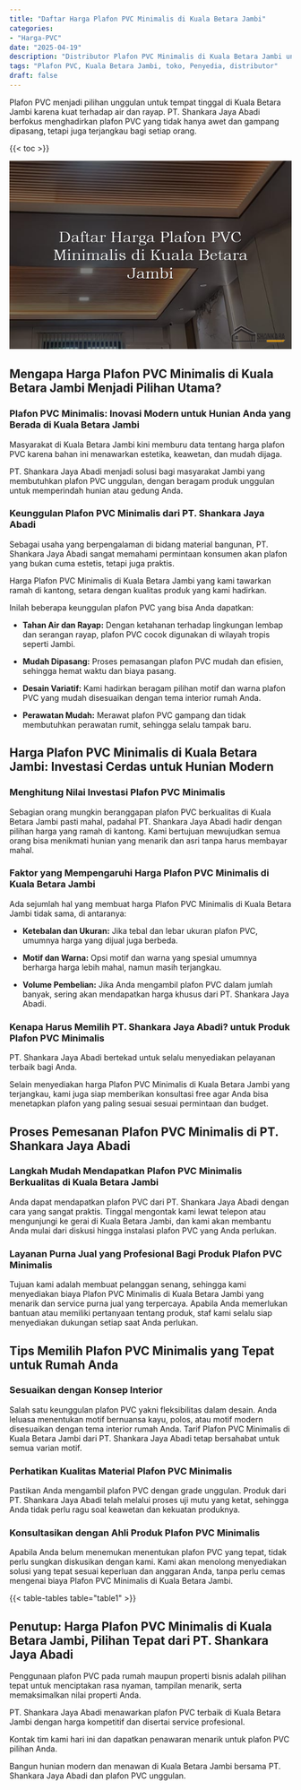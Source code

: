 ```yaml
---
title: "Daftar Harga Plafon PVC Minimalis di Kuala Betara Jambi"
categories: 
- "Harga-PVC"
date: "2025-04-19"
description: "Distributor Plafon PVC Minimalis di Kuala Betara Jambi untuk hunian, kantor, dan ritel. Panel terbaik, beragam motif, pilihan warna elegan, dengan layanan instalasi oleh tim berpengalaman dan kepastian resmi!|Layanan penyediaan Plafon PVC Minimalis di Kuala Betara Jambi bagi kebutuhan rumah, office, maupun toko, beserta panel berkualitas dan penempatan oleh tenaga ahli profesional dan jaminan resmi.|Alternatif Plafon PVC Minimalis di Kuala Betara Jambi yang andal untuk tempat tinggal, kantor, dan gerai, dengan produk terbaik dan pemasangan dikerjakan oleh teknisi ahli serta garansi resmi.|Penjualan Plafon PVC Minimalis di Kuala Betara Jambi untuk hunian, kantor, serta ritel, beserta produk unggulan dan pemasangan oleh tenaga ahli berpengalaman, dilengkapi beserta kepastian resmi.}"
tags: "Plafon PVC, Kuala Betara Jambi, toko, Penyedia, distributor"
draft: false
---
```


Plafon PVC menjadi pilihan unggulan untuk tempat tinggal di Kuala Betara Jambi karena kuat terhadap air dan rayap. PT. Shankara Jaya Abadi berfokus menghadirkan plafon PVC yang tidak hanya awet dan gampang dipasang, tetapi juga terjangkau bagi setiap orang.

{{< toc >}}

![Daftar Harga Plafon PVC Minimalis di Kuala Betara Jambi](/images/Harga-PVC/Daftar-Harga-Plafon-PVC-Minimalis-di-Kuala-Betara-Jambi.png)


## Mengapa Harga Plafon PVC Minimalis di Kuala Betara Jambi Menjadi Pilihan Utama?

### Plafon PVC Minimalis: Inovasi Modern untuk Hunian Anda yang Berada di Kuala Betara Jambi

Masyarakat di Kuala Betara Jambi kini memburu data tentang harga plafon PVC karena bahan ini menawarkan estetika, keawetan, dan mudah dijaga.

PT. Shankara Jaya Abadi menjadi solusi bagi masyarakat Jambi yang membutuhkan plafon PVC unggulan, dengan beragam produk unggulan untuk memperindah hunian atau gedung Anda.

### Keunggulan Plafon PVC Minimalis dari PT. Shankara Jaya Abadi

Sebagai usaha yang berpengalaman di bidang material bangunan, PT. Shankara Jaya Abadi sangat memahami permintaan konsumen akan plafon yang bukan cuma estetis, tetapi juga praktis.

Harga Plafon PVC Minimalis di Kuala Betara Jambi yang kami tawarkan ramah di kantong, setara dengan kualitas produk yang kami hadirkan.

Inilah beberapa keunggulan plafon PVC yang bisa Anda dapatkan:

- **Tahan Air dan Rayap:** Dengan ketahanan terhadap lingkungan lembap dan serangan rayap, plafon PVC cocok digunakan di wilayah tropis seperti Jambi.

- **Mudah Dipasang:** Proses pemasangan plafon PVC mudah dan efisien, sehingga hemat waktu dan biaya pasang.

- **Desain Variatif:** Kami hadirkan beragam pilihan motif dan warna plafon PVC yang mudah disesuaikan dengan tema interior rumah Anda.

- **Perawatan Mudah:** Merawat plafon PVC gampang dan tidak membutuhkan perawatan rumit, sehingga selalu tampak baru.

## Harga Plafon PVC Minimalis di Kuala Betara Jambi: Investasi Cerdas untuk Hunian Modern

### Menghitung Nilai Investasi Plafon PVC Minimalis

Sebagian orang mungkin beranggapan plafon PVC berkualitas di Kuala Betara Jambi pasti mahal, padahal PT. Shankara Jaya Abadi hadir dengan pilihan harga yang ramah di kantong. Kami bertujuan mewujudkan semua orang bisa menikmati hunian yang menarik dan asri tanpa harus membayar mahal.

### Faktor yang Mempengaruhi Harga Plafon PVC Minimalis di Kuala Betara Jambi

Ada sejumlah hal yang membuat harga Plafon PVC Minimalis di Kuala Betara Jambi tidak sama, di antaranya:

- **Ketebalan dan Ukuran:** Jika tebal dan lebar ukuran plafon PVC, umumnya harga yang dijual juga berbeda.

- **Motif dan Warna:** Opsi motif dan warna yang spesial umumnya berharga harga lebih mahal, namun masih terjangkau.

- **Volume Pembelian:** Jika Anda mengambil plafon PVC dalam jumlah banyak, sering akan mendapatkan harga khusus dari PT. Shankara Jaya Abadi.

### Kenapa Harus Memilih PT. Shankara Jaya Abadi? untuk Produk Plafon PVC Minimalis

PT. Shankara Jaya Abadi bertekad untuk selalu menyediakan pelayanan terbaik bagi Anda.

Selain menyediakan harga Plafon PVC Minimalis di Kuala Betara Jambi yang terjangkau, kami juga siap memberikan konsultasi free agar Anda bisa menetapkan plafon yang paling sesuai sesuai permintaan dan budget.

## Proses Pemesanan Plafon PVC Minimalis di PT. Shankara Jaya Abadi

### Langkah Mudah Mendapatkan Plafon PVC Minimalis Berkualitas di Kuala Betara Jambi

Anda dapat mendapatkan plafon PVC dari PT. Shankara Jaya Abadi dengan cara yang sangat praktis. Tinggal mengontak kami lewat telepon atau mengunjungi ke gerai di Kuala Betara Jambi, dan kami akan membantu Anda mulai dari diskusi hingga instalasi plafon PVC yang Anda perlukan.

### Layanan Purna Jual yang Profesional Bagi Produk Plafon PVC Minimalis

Tujuan kami adalah membuat pelanggan senang, sehingga kami menyediakan biaya Plafon PVC Minimalis di Kuala Betara Jambi yang menarik dan service purna jual yang terpercaya. Apabila Anda memerlukan bantuan atau memiliki pertanyaan tentang produk, staf kami selalu siap menyediakan dukungan setiap saat Anda perlukan.

## Tips Memilih Plafon PVC Minimalis yang Tepat untuk Rumah Anda

### Sesuaikan dengan Konsep Interior

Salah satu keunggulan plafon PVC yakni fleksibilitas dalam desain. Anda leluasa menentukan motif bernuansa kayu, polos, atau motif modern disesuaikan dengan tema interior rumah Anda. Tarif Plafon PVC Minimalis di Kuala Betara Jambi dari PT. Shankara Jaya Abadi tetap bersahabat untuk semua varian motif.

### Perhatikan Kualitas Material Plafon PVC Minimalis

Pastikan Anda mengambil plafon PVC dengan grade unggulan. Produk dari PT. Shankara Jaya Abadi telah melalui proses uji mutu yang ketat, sehingga Anda tidak perlu ragu soal keawetan dan kekuatan produknya.

### Konsultasikan dengan Ahli Produk Plafon PVC Minimalis

Apabila Anda belum menemukan menentukan plafon PVC yang tepat, tidak perlu sungkan diskusikan dengan kami. Kami akan menolong menyediakan solusi yang tepat sesuai keperluan dan anggaran Anda, tanpa perlu cemas mengenai biaya Plafon PVC Minimalis di Kuala Betara Jambi.

{{< table-tables table="table1" >}}

## Penutup: Harga Plafon PVC Minimalis di Kuala Betara Jambi, Pilihan Tepat dari PT. Shankara Jaya Abadi

Penggunaan plafon PVC pada rumah maupun properti bisnis adalah pilihan tepat untuk menciptakan rasa nyaman, tampilan menarik, serta memaksimalkan nilai properti Anda.

PT. Shankara Jaya Abadi menawarkan plafon PVC terbaik di Kuala Betara Jambi dengan harga kompetitif dan disertai service profesional.

Kontak tim kami hari ini dan dapatkan penawaran menarik untuk plafon PVC pilihan Anda.

Bangun hunian modern dan menawan di Kuala Betara Jambi bersama PT. Shankara Jaya Abadi dan plafon PVC unggulan.